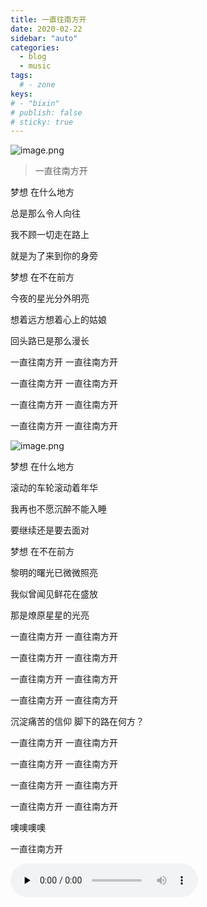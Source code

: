 ```yaml
---
title: 一直往南方开
date: 2020-02-22
sidebar: "auto"
categories:
  - blog
  - music
tags:
  # - zone
keys:
# - "bixin"
# publish: false
# sticky: true
---
```


![image.png](https://i.loli.net/2020/02/22/2w6ikKYWPNhZCnc.png)

> 一直往南方开


<!-- <video autoplay="autoplay" loop id="video" controls="" preload="none" poster="https://s2.ax1x.com/2020/02/22/3QDCUx.png" height="416.25" style="object-fit:fill;width:100%">
  <source id="mp4" src="https://s17.aconvert.com/convert/p3r68-cdx67/b54u3-eruk2.mp4" type="video/mp4">
</video> -->


梦想 在什么地方

总是那么令人向往

我不顾一切走在路上

就是为了来到你的身旁

梦想 在不在前方

今夜的星光分外明亮

想着远方想着心上的姑娘

回头路已是那么漫长

一直往南方开 一直往南方开

一直往南方开 一直往南方开

一直往南方开 一直往南方开

一直往南方开 一直往南方开

![image.png](https://i.loli.net/2020/02/22/Z7CQYGU1Owfpdo6.png)

梦想 在什么地方

滚动的车轮滚动着年华

我再也不愿沉醉不能入睡

要继续还是要去面对

梦想 在不在前方

黎明的曙光已微微照亮

我似曾闻见鲜花在盛放

那是燎原星星的光亮

一直往南方开 一直往南方开

一直往南方开 一直往南方开

一直往南方开 一直往南方开

一直往南方开 一直往南方开

沉淀痛苦的信仰 脚下的路在何方？

一直往南方开 一直往南方开

一直往南方开 一直往南方开

一直往南方开 一直往南方开

一直往南方开 一直往南方开

噢噢噢噢

一直往南方开

<!-- <audio autoplay="autoplay" loop id="video" controls="" preload="none" style="display: none" >
  <source id="mp3" src="https://bixin.fun/resources/20200222/%E5%85%AC%E8%B7%AF%E4%B9%8B%E6%AD%8C.mp3">
</audio> -->
<!-- <audio autoplay="autoplay" loop id="audio" controls="" preload="none" >
  <source id="mp3" src="https://bixin.fun/resources/20200222/%E5%85%AC%E8%B7%AF%E4%B9%8B%E6%AD%8C.mp3">
</audio> -->
<audio loop id="audio" controls="" preload="none" >
  <source id="mp3" src="https://bixin.fun/resources/20200222/%E5%85%AC%E8%B7%AF%E4%B9%8B%E6%AD%8C.mp3">
</audio>

<script> 
if(window) {
  window.onload = function() {
    document.getElementById('audio').play()
  }
}
</script>